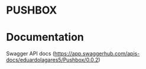 # PUSHBOX





# Documentation

Swagger API docs (https://app.swaggerhub.com/apis-docs/eduardolagares5/Pushbox/0.0.2)